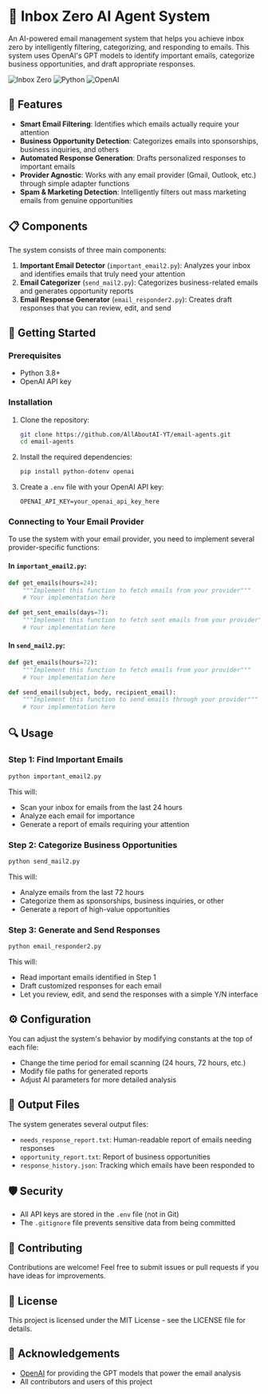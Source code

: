 # 📧 Inbox Zero AI Agent System

An AI-powered email management system that helps you achieve inbox zero by intelligently filtering, categorizing, and responding to emails. This system uses OpenAI's GPT models to identify important emails, categorize business opportunities, and draft appropriate responses.

![Inbox Zero](https://img.shields.io/badge/Inbox-Zero-green)
![Python](https://img.shields.io/badge/Python-3.8%2B-blue)
![OpenAI](https://img.shields.io/badge/AI-OpenAI%20GPT--4-purple)

## 🌟 Features

- **Smart Email Filtering**: Identifies which emails actually require your attention
- **Business Opportunity Detection**: Categorizes emails into sponsorships, business inquiries, and others
- **Automated Response Generation**: Drafts personalized responses to important emails
- **Provider Agnostic**: Works with any email provider (Gmail, Outlook, etc.) through simple adapter functions
- **Spam & Marketing Detection**: Intelligently filters out mass marketing emails from genuine opportunities

## 📋 Components

The system consists of three main components:

1. **Important Email Detector** (`important_email2.py`): Analyzes your inbox and identifies emails that truly need your attention
2. **Email Categorizer** (`send_mail2.py`): Categorizes business-related emails and generates opportunity reports
3. **Email Response Generator** (`email_responder2.py`): Creates draft responses that you can review, edit, and send

## 🚀 Getting Started

### Prerequisites

- Python 3.8+
- OpenAI API key

### Installation

1. Clone the repository:
   ```bash
   git clone https://github.com/AllAboutAI-YT/email-agents.git
   cd email-agents
   ```

2. Install the required dependencies:
   ```bash
   pip install python-dotenv openai
   ```

3. Create a `.env` file with your OpenAI API key:
   ```
   OPENAI_API_KEY=your_openai_api_key_here
   ```

### Connecting to Your Email Provider

To use the system with your email provider, you need to implement several provider-specific functions:

#### In `important_email2.py`:

```python
def get_emails(hours=24):
    """Implement this function to fetch emails from your provider"""
    # Your implementation here
    
def get_sent_emails(days=7):
    """Implement this function to fetch sent emails from your provider"""
    # Your implementation here
```

#### In `send_mail2.py`:

```python
def get_emails(hours=72):
    """Implement this function to fetch emails from your provider"""
    # Your implementation here
    
def send_email(subject, body, recipient_email):
    """Implement this function to send emails through your provider"""
    # Your implementation here
```

## 🔍 Usage

### Step 1: Find Important Emails

```bash
python important_email2.py
```

This will:
- Scan your inbox for emails from the last 24 hours
- Analyze each email for importance
- Generate a report of emails requiring your attention

### Step 2: Categorize Business Opportunities

```bash
python send_mail2.py
```

This will:
- Analyze emails from the last 72 hours
- Categorize them as sponsorships, business inquiries, or other
- Generate a report of high-value opportunities

### Step 3: Generate and Send Responses

```bash
python email_responder2.py
```

This will:
- Read important emails identified in Step 1
- Draft customized responses for each email
- Let you review, edit, and send the responses with a simple Y/N interface

## ⚙️ Configuration

You can adjust the system's behavior by modifying constants at the top of each file:

- Change the time period for email scanning (24 hours, 72 hours, etc.)
- Modify file paths for generated reports
- Adjust AI parameters for more detailed analysis

## 📁 Output Files

The system generates several output files:

- `needs_response_report.txt`: Human-readable report of emails needing responses
- `opportunity_report.txt`: Report of business opportunities
- `response_history.json`: Tracking which emails have been responded to

## 🛡️ Security

- All API keys are stored in the `.env` file (not in Git)
- The `.gitignore` file prevents sensitive data from being committed

## 🤝 Contributing

Contributions are welcome! Feel free to submit issues or pull requests if you have ideas for improvements.

## 📄 License

This project is licensed under the MIT License - see the LICENSE file for details.

## 🙏 Acknowledgements

- [OpenAI](https://openai.com/) for providing the GPT models that power the email analysis
- All contributors and users of this project
